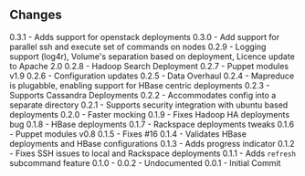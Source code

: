 Changes
-------
0.3.1 - Adds support for openstack deployments
0.3.0 - Add support for parallel ssh and execute set of commands on nodes
0.2.9 - Logging support (log4r), Volume's separation based on deployment, Licence update to Apache 2.0
0.2.8 - Hadoop Search Deployment
0.2.7 - Puppet modules v1.9
0.2.6 - Configuration updates
0.2.5 - Data Overhaul
0.2.4 - Mapreduce is plugabble, enabling support for HBase centric deployments
0.2.3 - Supports Cassandra Deployments
0.2.2 - Accommodates config into a separate directory
0.2.1 - Supports security integration with ubuntu based deployments
0.2.0 - Faster mocking
0.1.9 - Fixes Hadoop HA deployments bug
0.1.8 - HBase deployments
0.1.7 - Rackspace deployments tweaks
0.1.6 - Puppet modules v0.8
0.1.5 - Fixes #16
0.1.4 - Validates HBase deployments and HBase configurations
0.1.3 - Adds progress indicator
0.1.2 - Fixes SSH issues to local and Rackspace deployments
0.1.1 - Adds `refresh` subcommand feature
0.1.0 - 0.0.2 - Undocumented
0.0.1 - Initial Commit